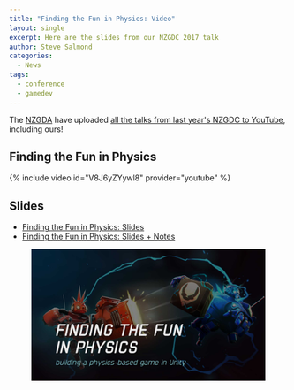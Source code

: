 ```yaml
---
title: "Finding the Fun in Physics: Video"
layout: single
excerpt: Here are the slides from our NZGDC 2017 talk
author: Steve Salmond
categories:
  - News
tags:
  - conference
  - gamedev
---
```


The [NZGDA](https://nzgda.com/) have uploaded [all the talks from last year's NZGDC to YouTube](https://www.youtube.com/playlist?list=PLHvYfcRJ9kWyOcdL4GOIUgivYs2OSKpvm), including ours!

## Finding the Fun in Physics

{% include video id="V8J6yZYywl8" provider="youtube" %}


## Slides

- [Finding the Fun in Physics: Slides](/assets/pdf/nzgdc17/FindingTheFunInPhysicsSlides.pdf)
- [Finding the Fun in Physics: Slides + Notes](/assets/pdf/nzgdc17/FindingTheFunInPhysicsNotes.pdf)

<figure>
    <a href="/assets/pdf/nzgdc17/FindingTheFunInPhysicsSlides.pdf"><img src="/assets/images/nzgdc/nzgdc-talk-splash.jpg"></a>
</figure>
